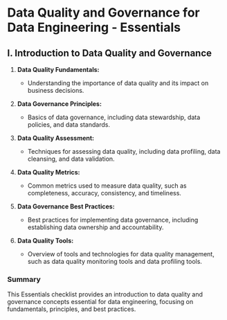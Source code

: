 # Data Quality and Governance for Data Engineering - Essentials

## I. Introduction to Data Quality and Governance

1. **Data Quality Fundamentals:** 
   - Understanding the importance of data quality and its impact on business decisions.

2. **Data Governance Principles:** 
   - Basics of data governance, including data stewardship, data policies, and data standards.

3. **Data Quality Assessment:** 
   - Techniques for assessing data quality, including data profiling, data cleansing, and data validation.

4. **Data Quality Metrics:** 
   - Common metrics used to measure data quality, such as completeness, accuracy, consistency, and timeliness.

5. **Data Governance Best Practices:** 
   - Best practices for implementing data governance, including establishing data ownership and accountability.

6. **Data Quality Tools:** 
   - Overview of tools and technologies for data quality management, such as data quality monitoring tools and data profiling tools.

### Summary

This Essentials checklist provides an introduction to data quality and governance concepts essential for data engineering, focusing on fundamentals, principles, and best practices.
